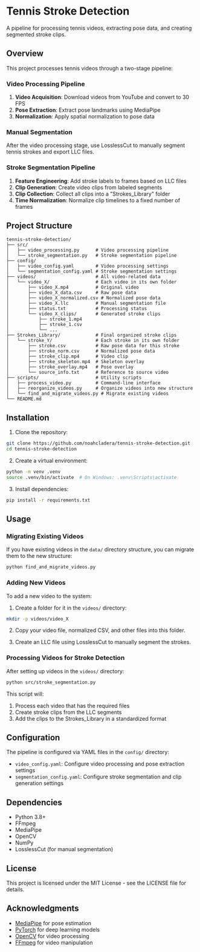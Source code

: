 # Tennis Stroke Detection

A pipeline for processing tennis videos, extracting pose data, and creating segmented stroke clips.

## Overview

This project processes tennis videos through a two-stage pipeline:

### Video Processing Pipeline
1. **Video Acquisition**: Download videos from YouTube and convert to 30 FPS
2. **Pose Extraction**: Extract pose landmarks using MediaPipe
3. **Normalization**: Apply spatial normalization to pose data

### Manual Segmentation
After the video processing stage, use LosslessCut to manually segment tennis strokes and export LLC files.

### Stroke Segmentation Pipeline
1. **Feature Engineering**: Add stroke labels to frames based on LLC files
2. **Clip Generation**: Create video clips from labeled segments
3. **Clip Collection**: Collect all clips into a "Strokes_Library" folder
4. **Time Normalization**: Normalize clip timelines to a fixed number of frames

## Project Structure

```
tennis-stroke-detection/
├── src/
│   ├── video_processing.py      # Video processing pipeline
│   └── stroke_segmentation.py   # Stroke segmentation pipeline
├── config/
│   ├── video_config.yaml        # Video processing settings
│   └── segmentation_config.yaml # Stroke segmentation settings
├── videos/                      # All video-related data
│   └── video_X/                 # Each video in its own folder
│       ├── video_X.mp4          # Original video
│       ├── video_X_data.csv     # Raw pose data 
│       ├── video_X_normalized.csv # Normalized pose data
│       ├── video_X.llc          # Manual segmentation file
│       ├── status.txt           # Processing status
│       └── video_X_clips/       # Generated stroke clips
│           ├── stroke_1.mp4
│           ├── stroke_1.csv
│           └── ...
├── Strokes_Library/             # Final organized stroke clips
│   └── stroke_Y/                # Each stroke in its own folder
│       ├── stroke.csv           # Raw pose data for this stroke
│       ├── stroke_norm.csv      # Normalized pose data
│       ├── stroke_clip.mp4      # Video clip
│       ├── stroke_skeleton.mp4  # Skeleton overlay
│       ├── stroke_overlay.mp4   # Pose overlay
│       └── source_info.txt      # Reference to source video
├── scripts/                     # Utility scripts
│   ├── process_video.py         # Command-line interface
│   ├── reorganize_videos.py     # Organize videos into new structure
│   └── find_and_migrate_videos.py # Migrate existing videos
└── README.md
```

## Installation

1. Clone the repository:
```bash
git clone https://github.com/noahcladera/tennis-stroke-detection.git
cd tennis-stroke-detection
```

2. Create a virtual environment:
```bash
python -m venv .venv
source .venv/bin/activate  # On Windows: .venv\Scripts\activate
```

3. Install dependencies:
```bash
pip install -r requirements.txt
```

## Usage

### Migrating Existing Videos

If you have existing videos in the `data/` directory structure, you can migrate them to the new structure:

```bash
python find_and_migrate_videos.py
```

### Adding New Videos

To add a new video to the system:

1. Create a folder for it in the `videos/` directory:

```bash
mkdir -p videos/video_X
```

2. Copy your video file, normalized CSV, and other files into this folder.

3. Create an LLC file using LosslessCut to manually segment the strokes.

### Processing Videos for Stroke Detection

After setting up videos in the `videos/` directory:

```bash
python src/stroke_segmentation.py
```

This script will:
1. Process each video that has the required files
2. Create stroke clips from the LLC segments
3. Add the clips to the Strokes_Library in a standardized format

## Configuration

The pipeline is configured via YAML files in the `config/` directory:

- `video_config.yaml`: Configure video processing and pose extraction settings
- `segmentation_config.yaml`: Configure stroke segmentation and clip generation settings

## Dependencies

- Python 3.8+
- FFmpeg
- MediaPipe
- OpenCV
- NumPy
- LosslessCut (for manual segmentation)

## License

This project is licensed under the MIT License - see the LICENSE file for details.

## Acknowledgments

- [MediaPipe](https://google.github.io/mediapipe/) for pose estimation
- [PyTorch](https://pytorch.org/) for deep learning models
- [OpenCV](https://opencv.org/) for video processing
- [FFmpeg](https://ffmpeg.org/) for video manipulation
